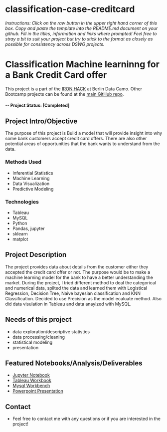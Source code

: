 # classification-case-creditcard

*Instructions: Click on the raw button in the upper right hand corner of this box.  Copy and paste the template into the README.md document on your github.  Fill in the titles, information and links where prompted! Feel free to stray a bit to suit your project but try to stick to the format as closely as possible for consistency across DSWG projects.*

# Classification Machine learninng for a Bank Credit Card offer
This project is a part of the [IRON HACK](http://https://www.ironhack.com/en) at Berlin Data Camo. Other Bootcamp projects can be found at the [main GitHub repo](https://https://github.com/QQber).

#### -- Project Status: [Completed]

## Project Intro/Objective
The purpose of this project is Build a model that will provide insight into why some bank customers accept credit card offers. There are also other potential areas of opportunities that the bank wants to understand from the data.

### Methods Used
* Inferential Statistics
* Machine Learning
* Data Visualization
* Predictive Modeling

### Technologies
* Tableau
* MySQL
* Python
* Pandas, jupyter
* sklearn
* matplot

## Project Description
The project provides data about details from the customer either they accepted the credit card offer or not. The purpose would be to make a machine learning model for the bank
to have a better understanding the market. During the project, I tried different method to deal the categorical and numerical data, spilted the data and learned them with Logistical Regression,
Decision Tree, Naive bayesian classification and KNN Classification. Decided to use Precision as the model ecaluate method. Also did data visulation in Tableau and data anaylzed with MySQL.

## Needs of this project

- data exploration/descriptive statistics
- data processing/cleaning
- statistical modeling
- presentation


## Featured Notebooks/Analysis/Deliverables
* [Jupyter Notebook](link)
* [Tableau Workbook](link)
* [Mysql Workbench](link)
* [Powerpoint Presentation](link)


## Contact
* Feel free to contact me with any questions or if you are interested in the project!
